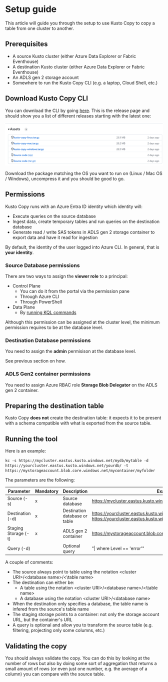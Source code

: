 # Setup guide

This article will guide you through the setup to use Kusto Copy to copy a table from one cluster to another.

## Prerequisites

*   A source Kusto cluster (either Azure Data Explorer or Fabric Eventhouse)
*   A destination Kusto cluster (either Azure Data Explorer or Fabric Eventhouse)
*   An ADLS gen 2 storage account
*   Somewhere to run the Kusto Copy CLI (e.g. a laptop, Cloud Shell, etc.)

## Download Kusto Copy CLI

You can download the CLI by going [here](https://github.com/Azure/kusto-copy/releases).  This is the release page and should show you a list of different releases starting with the latest one:

![Release](artefacts/setup/release.png)

Download the package matching the OS you want to run on (Linux / Mac OS / Windows), uncompress it and you should be good to go.

## Permissions

Kusto Copy runs with an Azure Entra ID identity which identity will:

* Execute queries on the source database
* Ingest data, create temporary tables and run queries on the destination database
* Generate read / write SAS tokens in ADLS gen 2 storage container to export data and have it read for ingestion

 By default, the identity of the user logged into Azure CLI.  In general, that is **your identity**.

### Source Database permissions

There are two ways to assign the **viewer role** to a principal:

* Control Plane
    * You can do it from the portal via the permission pane
    * Through Azure CLI
    * Through PowerShell
* Data Plane
    * By [running KQL commands](https://learn.microsoft.com/en-us/kusto/management/manage-database-security-roles?view=azure-data-explorer)

Although this permission can be assigned at the cluster level, the minimum permission requires to be at the database level.

### Destination Database permissions

You need to assign the **admin** permisison at the database level.

See previous section on how.

### ADLS Gen2 container permissions

You need to assign Azure RBAC role **Storage Blob Delegator** on the ADLS gen 2 container.

## Preparing the destination table

Kusto Copy **does not** create the destination table:  it expects it to be present with a schema compatible with what is exported from the source table.

## Running the tool

Here is an example:

```
kc -s https://mycluster.eastus.kusto.windows.net/mydb/mytable -d https://yourcluster.eastus.kusto.windows.net/yourdb/ -t https://mystorageaccount.blob.core.windows.net/mycontainer/myfolder
```

The parameters are the following:

Parameter|Mandatory|Description|Example
-|-|-|-
Source (-s)|x|Source database|https://mycluster.eastus.kusto.windows.net/mydb/mytable
Destination (-d)|x|Destination database or table|https://yourcluster.eastus.kusto.windows.net/yourdb or https://yourcluster.eastus.kusto.windows.net/yourdb/mytable
Staging Storage (-t)|x|ADLS gen 2 container|https://mystorageaccount.blob.core.windows.net/mycontainer/myfolder
Query (-d)||Optional query|"\| where Level == 'error'"

A couple of comments:

* The source always point to table using the notation \<cluster URI\>/\<database name\>/<\table name\>
* The destination can either be:
  * A table using the notation \<cluster URI\>/\<database name\>/<\table name\>
  * A database using the notation \<cluster URI\>/\<database name\>
* When the destination only specifies a database, the table name is infered from the source's table name
* The staging storage points to a container:  not only the storage account URL, but the container's URL
* A query is optional and allow you to transform the source table (e.g. filtering, projecting only some columns, etc.)

## Validating the copy

You should always validate the copy.  You can do this by looking at the number of rows but also by doing some sort of aggregation that returns a small amount of rows (or even just one number, e.g. the average of a column) you can compare with the source table.